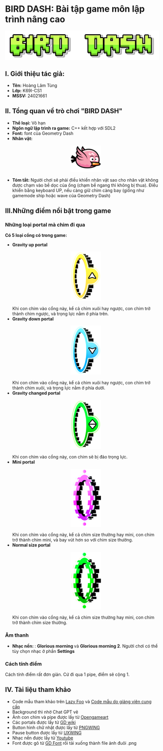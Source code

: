 <h1> BIRD DASH: Bài tập game môn lập trình nâng cao</h1>
<p align="center"><img src="https://github.com/hoanglamtung261106/btapgame/blob/main/image/font/bird_dash.png">

<h2> I. Giới thiệu tác giả:</h2>
<ul>
<li><b>Tên:</b> Hoàng Lâm Tùng</li>
<li><b>Lớp:</b> K69I-CS1</li>
<li><b>MSSV:</b> 24021661</li>
</ul>

<h2>
 II. Tổng quan về trò chơi "BIRD DASH"
</h2>
<ul>
 <li><b>Thể loại:</b> Vô hạn</li>
 <li><b>Ngôn ngữ lập trình ra game:</b> C++ kết hợp với SDL2</li>
 <li><b>Font:</b> font của Geometry Dash
 <li><b>Nhân vật:</b> <p align="center"><img src="https://github.com/hoanglamtung261106/btapgame/blob/main/image/frame/frame-1.png" width=100></p>
 <li><b>Tóm tắt:</b> Người chơi sẽ phải điều khiển nhân vật sao cho nhân vật không được chạm vào bề dọc của ống (chạm bề ngang thì không bị thua). Điều khiển bằng keyboard UP, nếu càng giữ chim càng bay (giống như gamemode ship hoặc wave của Geometry Dash)</li>
</ul>

<h2> III.Những điểm nổi bật trong game</h2>
<h3>Những loại portal mà chim đi qua</h3>
<b>Có 5 loại cổng có trong game:</b>
<ul>
<li> <b>Gravity up portal</b><p align="center"><img src="https://github.com/hoanglamtung261106/btapgame/blob/main/image/portal/up_portal.png" width=100> </p>
Khi con chim vào cổng này, kể cả chim xuôi hay ngược, con chim trở thành chim ngược, và trọng lực nằm ở phía trên.</li>
<li> <b>Gravity down portal</b><p align="center"><img src="https://github.com/hoanglamtung261106/btapgame/blob/main/image/portal/down_portal.png" width=100> </p>
Khi con chim vào cổng này, kể cả chim xuôi hay ngược, con chim trở thành chim xuôi, và trọng lực nằm ở phía dưới.</li>
<li> <b>Gravity changed portal</b><p align="center"><img src="https://github.com/hoanglamtung261106/btapgame/blob/main/image/portal/down_or_up_portal.png" width=100> </p>
Khi con chim vào cổng này, con chim sẽ bị đảo trọng lực.</li>
<li> <b>Mini portal</b><p align="center"><img src="https://github.com/hoanglamtung261106/btapgame/blob/main/image/portal/mini_portal.png" width=100> </p>
Khi con chim vào cổng này, kể cả chim size thường hay mini, con chim trở thành chim mini, và bay vút hơn so với chim size thường.</li>
<li> <b>Normal size portal</b><p align="center"><img src="https://github.com/hoanglamtung261106/btapgame/blob/main/image/portal/big_portal.png" width=100> </p>
Khi con chim vào cổng này, kể cả chim size thường hay mini, con chim trở thành chim size thường.</li>
</ul>

<h3>Âm thanh</h3>
<ul>
 <li> <b> Nhạc nền: </b>: <b> Glorious morning </b> và <b>Glorious morning 2</b>. Người chơi có thể tùy chọn nhạc ở phần <b>Settings</b></li>
</ul>

<h3>Cách tính điểm</h3>
Cách tính điểm rất đơn giản. Cứ đi qua 1 pipe, điểm sẽ cộng 1.

<h2>IV. Tài liệu tham khảo</h2>
<ul>
 <li> Code mẫu tham khảo trên <a href="https://lazyfoo.net/tutorials/SDL/index.php"> Lazy Foo</a> và <a href="https://github.com/chauttm/advprogram/tree/master"> Code mẫu do giảng viên cung cấp</a></li>
 <li> Background thì nhờ Chat GPT vẽ</li>
 <li> Ảnh con chim và pipe được lấy từ <a href="https://opengameart.org/">Opengameart</a></li>
 <li> Các portals được lấy từ <a href="https://geometry-dash.fandom.com/wiki/Portals">GD wiki</a></li>
 <li> Button hình chữ nhật được lấy từ <a href="https://www.pngwing.com/en/free-png-zmfgs/download">PNGWING</a>
 <li> Pause button được lấy từ <a href="https://uxwing.com/pause-button-red-icon/">UXWING</a>
 <li> Nhạc nền được lấy từ <a href="https://www.youtube.com">Youtube</a>
 <li> Font được gõ từ <a href="https://gdcolon.com/gdfont"> GD Font</a> rồi tải xuống thành file ảnh đuôi .png</li>
</ul></h2>
